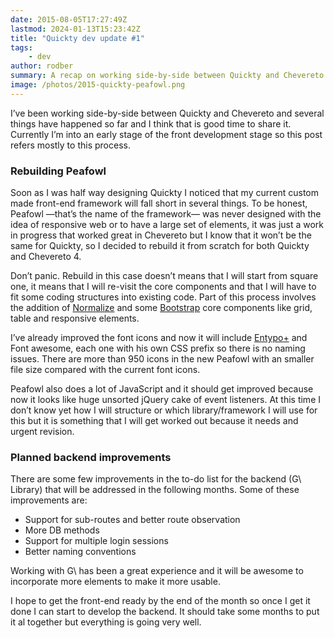 ```yaml
---
date: 2015-08-05T17:27:49Z
lastmod: 2024-01-13T15:23:42Z
title: "Quickty dev update #1"
tags:
    - dev
author: rodber
summary: A recap on working side-by-side between Quickty and Chevereto.
image: /photos/2015-quickty-peafowl.png
---
```


I’ve been working side-by-side between Quickty and Chevereto and several things have happened so far and I  think that is good time to share it. Currently I’m into an early stage of the front development stage so this post refers mostly to this process.

### Rebuilding Peafowl

Soon as I was half way designing Quickty I noticed that my current custom made front-end framework will fall short in several things. To be honest, Peafowl —that’s the name of the framework— was never designed with the idea of responsive web or to have a large set of elements, it was just a work in progress that worked great in Chevereto but I know that it won’t be the same for Quickty, so I decided to rebuild it from scratch for both Quickty and Chevereto 4.

Don’t panic. Rebuild in this case doesn’t means that I will start from square one, it means that I will re-visit the core components and that I will have to fit some coding structures into existing code. Part of this process involves the addition of [Normalize](https://necolas.github.io/normalize.css/) and some [Bootstrap](https://getbootstrap.com) core components like grid, table and responsive elements.

I’ve already improved the font icons and now it will include [Entypo+](https://www.entypo.com) and Font awesome, each one with his own CSS prefix so there is no naming issues. There are more than 950 icons in the new Peafowl with an smaller file size compared with the current font icons.

Peafowl also does a lot of JavaScript and it should get improved because now it looks like  huge unsorted jQuery cake of event listeners. At this time I don’t know yet how I will structure or which library/framework I will use for this but it is something that I will get worked out because it needs and urgent revision.

### Planned backend improvements

There are some few improvements in the to-do list for the backend (G\ Library) that will be addressed in the following months. Some of these improvements are:

* Support for sub-routes and better route observation
* More DB methods
* Support for multiple login sessions
* Better naming conventions

Working with G\ has been a great experience and it will be awesome to incorporate more elements to make it more usable.

I hope to get the front-end ready by the end of the month so once I get it done I can start to develop the backend. It should take some months to put it al together but everything is going very well.
